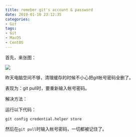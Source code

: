```yaml
---
title: remeber git's account & password
date: 2019-01-10 23:12:35
categories:
- Git
tags:
- Git
- MacOS
- CentOS
---
```


首先，来张图：

![](https://upload-images.jianshu.io/upload_images/2875232-0dab6d6e50e24e51.png?imageMogr2/auto-orient/strip%7CimageView2/2/w/1240)

昨天电脑空间不够，清理缓存的时候不小心把git帐号密码全删了。

表现为：git pull时，要重新输入帐号密码。

解决方法：

运行以下代码：
```
git config credential.helper store
```
然后在`git pull`时输入帐号密码，一切都被记住了。

